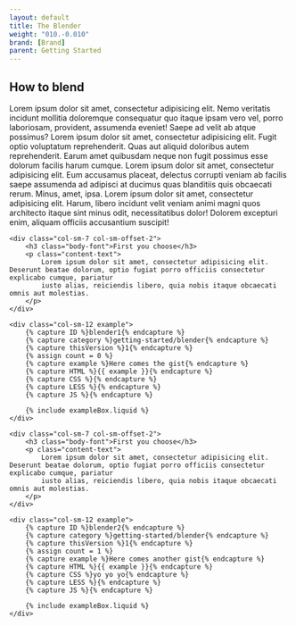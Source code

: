 ```yaml
---
layout: default
title: The Blender
weight: "010.-0.010"
brand: [Brand]
parent: Getting Started
---
```


<div class="row">
	<div class="col-sm-10 col-sm-offset-1">
		<h2 class="body-font">How to blend</h2>
		<p class="lead">
			Lorem ipsum dolor sit amet, consectetur adipisicing elit. Nemo veritatis incidunt mollitia doloremque consequatur quo itaque ipsam vero vel, porro
			laboriosam, provident, assumenda eveniet! Saepe ad velit ab atque possimus? Lorem ipsum dolor sit amet, consectetur adipisicing elit. Fugit optio
			voluptatum reprehenderit. Quas aut aliquid doloribus autem reprehenderit. Earum amet quibusdam neque non fugit possimus esse dolorum facilis harum cumque.
			Lorem ipsum dolor sit amet, consectetur adipisicing elit. Eum accusamus placeat, delectus corrupti veniam ab facilis saepe assumenda ad adipisci at
			ducimus quas blanditiis quis obcaecati rerum. Minus, amet, ipsa. Lorem ipsum dolor sit amet, consectetur adipisicing elit. Harum, libero incidunt velit
			veniam animi magni quos architecto itaque sint minus odit, necessitatibus dolor! Dolorem excepturi enim, aliquam officiis accusantium suscipit!
		</p>
	</div>

	<div class="col-sm-7 col-sm-offset-2">
		<h3 class="body-font">First you choose</h3>
		<p class="content-text">
			Lorem ipsum dolor sit amet, consectetur adipisicing elit. Deserunt beatae dolorum, optio fugiat porro officiis consectetur explicabo cumque, pariatur
			iusto alias, reiciendis libero, quia nobis itaque obcaecati omnis aut molestias.
		</p>
	</div>

	<div class="col-sm-12 example">
		{% capture ID %}blender1{% endcapture %}
		{% capture category %}getting-started/blender{% endcapture %}
		{% capture thisVersion %}1{% endcapture %}
		{% assign count = 0 %}
		{% capture example %}Here comes the gist{% endcapture %}
		{% capture HTML %}{{ example }}{% endcapture %}
		{% capture CSS %}{% endcapture %}
		{% capture LESS %}{% endcapture %}
		{% capture JS %}{% endcapture %}

		{% include exampleBox.liquid %}
	</div>

	<div class="col-sm-7 col-sm-offset-2">
		<h3 class="body-font">First you choose</h3>
		<p class="content-text">
			Lorem ipsum dolor sit amet, consectetur adipisicing elit. Deserunt beatae dolorum, optio fugiat porro officiis consectetur explicabo cumque, pariatur
			iusto alias, reiciendis libero, quia nobis itaque obcaecati omnis aut molestias.
		</p>
	</div>

	<div class="col-sm-12 example">
		{% capture ID %}blender2{% endcapture %}
		{% capture category %}getting-started/blender{% endcapture %}
		{% capture thisVersion %}1{% endcapture %}
		{% assign count = 1 %}
		{% capture example %}Here comes another gist{% endcapture %}
		{% capture HTML %}{{ example }}{% endcapture %}
		{% capture CSS %}yo yo yo{% endcapture %}
		{% capture LESS %}{% endcapture %}
		{% capture JS %}{% endcapture %}

		{% include exampleBox.liquid %}
	</div>
</div>
